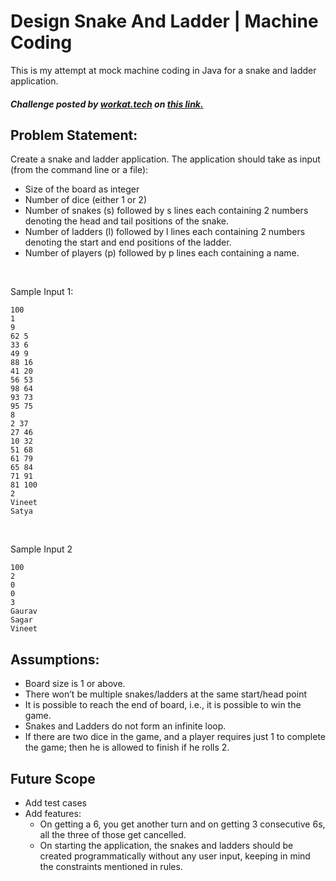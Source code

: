 # Design Snake And Ladder | Machine Coding

This is my attempt at mock machine coding in Java for a snake and ladder application.
##### Challenge posted by [workat.tech](https://workat.tech/) on [this link.](https://workat.tech/machine-coding/practice/snake-and-ladder-problem-zgtac9lxwntg)

## Problem Statement:

Create a snake and ladder application. The application should take as input (from the command line or a file):

- Size of the board as integer
- Number of dice (either 1 or 2)
- Number of snakes (s) followed by s lines each containing 2 numbers denoting the head and tail positions of the snake.
- Number of ladders (l) followed by l lines each containing 2 numbers denoting the start and end positions of the ladder.
- Number of players (p) followed by p lines each containing a name.

<br>

Sample Input 1:
```
100
1
9
62 5
33 6
49 9
88 16
41 20
56 53
98 64
93 73
95 75
8
2 37
27 46
10 32
51 68
61 79
65 84
71 91
81 100
2
Vineet
Satya
```
<br>

Sample Input 2
```
100
2
0
0
3
Gaurav
Sagar
Vineet
```

## Assumptions:

- Board size is 1 or above.
- There won’t be multiple snakes/ladders at the same start/head point
- It is possible to reach the end of board, i.e., it is possible to win the game.
- Snakes and Ladders do not form an infinite loop.
- If there are two dice in the game, and a player requires just 1 to complete the game; then he is allowed to finish if he rolls 2. 

## Future Scope

- Add test cases
- Add features:
    - On getting a 6, you get another turn and on getting 3 consecutive 6s, all the three of those get cancelled.
    - On starting the application, the snakes and ladders should be created programmatically without any user input, keeping in mind the constraints mentioned in rules.